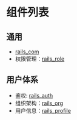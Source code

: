 # 组件列表

## 通用
* [rails_com](https://github.com/work-design/rails_com)
* 权限管理：[rails_role](https://github.com/work-design/rails_role)

## 用户体系
* 鉴权: [rails_auth](https://github.com/work-design/rails_auth)
* 组织架构：[rails_org](https://github.com/work-design/rails_org)
* 用户信息：[rails_profile](https://github.com/work-design/rails_profile)